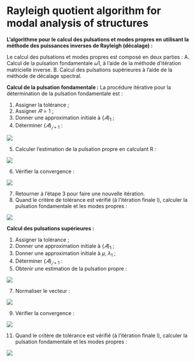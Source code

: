 # Rayleigh quotient algorithm for modal analysis of structures

**L’algorithme pour le calcul des pulsations et modes propres en utilisant la méthode des puissances inverses de Rayleigh (décalage) :**

Le calcul des pulsations et modes propres est composé en deux parties :
A. Calcul de la pulsation fondamentale 𝜔1, à l’aide de la méthode d’itération matricielle inverse.
B. Calcul des pulsations supérieures à l’aide de la méthode de décalage spectral.


**Calcul de la pulsation fondamentale :**
La procédure itérative pour la détermination de la pulsation fondamentale est :
1) Assigner la tolérance ;
2) Assigner $𝑅 = 1$ ;
3) Donner une approximation initiale à ${\{𝐴\}}_1$ ;
4) Déterminer ${\{𝐴\}}_{𝑗+1}$ : 

<img src="https://latex.codecogs.com/svg.image?\left&space;[&space;A&space;\right&space;]_{j&plus;1}=[K]^{-1}[M]\left\{&space;A\right\}_{j}"/>

5) Calculer l’estimation de la pulsation propre en calculant R :

<img src="https://latex.codecogs.com/svg.image?R_{j&plus;1}=\frac{\left\{A\right\}_{j&plus;1}^{T}[K]\left\{A\right\}_{j}}{\left\{A\right\}_{j&plus;1}^{T}[M]\left\{A\right\}_{j&plus;1}}"/>

6) Vérifier la convergence :

<img src="https://latex.codecogs.com/svg.image?\frac{R_{j&plus;1}-R_j}{R_{j&plus;1}}\leq&space;Tolarence"/>

7) Retourner à l’étape 3 pour faire une nouvelle itération.
8) Quand le critère de tolérance est vérifié (à l’itération finale l), calculer la pulsation fondamentale et les modes propres :

<img src="https://latex.codecogs.com/svg.image?\left\{\begin{matrix}\omega_{1}^{2}=R_l&space;\\&space;\left\{\phi\right\}_1=\frac{\left\{A\right\}_l}{\sqrt{\left\{A\right\}_{l}^{T}[M]\left\{A\right\}_{l}}}\end{matrix}\right."/>

**Calcul des pulsations supérieures :**
1) Assigner la tolérance ;
2) Donner une approximation initiale à ${\{𝐴\}}_{1}$ ;
3) Donner une approximation initiale à 𝜇, $\lambda_1$ ;
4) Déterminer ${\{𝐴\}}_{𝑗+1}$ :
5) Obtenir une estimation de la pulsation propre :

<img src="https://latex.codecogs.com/svg.image?\lambda^{j&plus;1}=\lambda^{j}&plus;\frac{\left\{A\right\}_{j&plus;1}^{T}[M]\left\{A\right\}_{j}}{\left\{A\right\}_{j&plus;1}^{T}[M]\left\{A\right\}_{j&plus;1}}"/>

7) Normaliser le vecteur :

<img src="https://latex.codecogs.com/svg.image?\left\{A\right\}_{j&plus;1}=\frac{\left\{A\right\}_{j&plus;1}}{\sqrt{\left\{A\right\}_{j&plus;1}^{T}[M]\left\{A\right\}_{j&plus;1}}}"/>

9) Vérifier la convergence :

<img src="https://latex.codecogs.com/svg.image?\frac{\lambda^{j&plus;1}-\lambda^j}{\lambda^{j&plus;1}}\leq&space;Tolarence"/>

11) Quand le critère de tolérance est vérifié (à l’itération finale l), calculer la pulsation fondamentale et les modes propres :

<img src="https://latex.codecogs.com/svg.image?\left\{\begin{matrix}\omega_{i}^{2}=R_l;&space;\\\left\{\phi\right\}_i=\frac{\left\{A\right\}_l}{\sqrt{\left\{A\right\}_{l}^{T}[M]\left\{A\right\}_{l}}}\end{matrix}\right.&space;"/>
